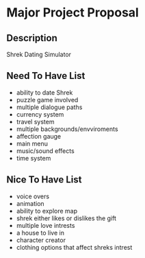 # Major Project Proposal

## Description
Shrek Dating Simulator

## Need To Have List
- ability to date Shrek
- puzzle game involved
- multiple dialogue paths
- currency system
- travel system
- multiple backgrounds/envviroments
- affection gauge
- main menu
- music/sound effects
- time system

## Nice To Have List
- voice overs
- animation
- ability to explore map
- shrek either likes or dislikes the gift
- multiple love intrests
- a house to live in
- character creator
- clothing options that affect shreks intrest

